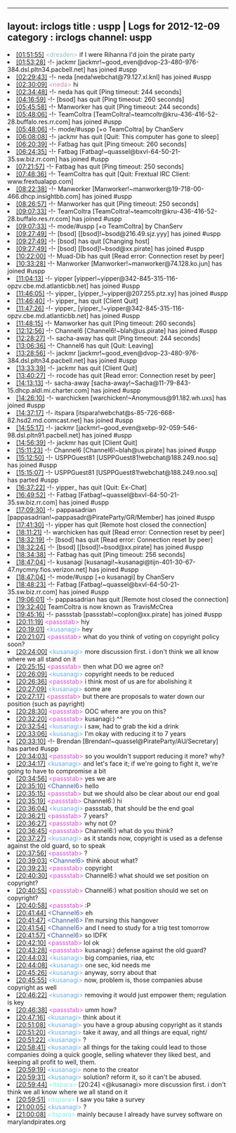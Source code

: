
---
layout: irclogs
title : uspp | Logs for 2012-12-09
category : irclogs
channel: uspp
---
<li class="logitem"><a href="#01:51:55" name="01:51:55" class="time">[01:51:55]</a> <span class="person" style="color:#90bebd">&lt;dresden&gt;</span> if I were Rihanna I'd join the pirate party </li>
<li class="logitem"><a href="#01:53:28" name="01:53:28" class="time">[01:53:28]</a> -!- <span class="join">jackmr</span> [jackmr!~good_even@dvop-23-480-976-384.dsl.pltn34.pacbell.net] has joined #uspp </li>
<li class="logitem"><a href="#02:29:43" name="02:29:43" class="time">[02:29:43]</a> -!- <span class="join">neda</span> [neda!webchat@79.127.xl.knl] has joined #uspp </li>
<li class="logitem"><a href="#02:30:09" name="02:30:09" class="time">[02:30:09]</a> <span class="person" style="color:#d38ab9">&lt;neda&gt;</span> hi </li>
<li class="logitem"><a href="#02:34:48" name="02:34:48" class="time">[02:34:48]</a> -!- <span class="quit">neda</span> has quit [Ping timeout: 244 seconds] </li>
<li class="logitem"><a href="#04:16:59" name="04:16:59" class="time">[04:16:59]</a> -!- <span class="quit">[bsod]</span> has quit [Ping timeout: 260 seconds] </li>
<li class="logitem"><a href="#05:45:58" name="05:45:58" class="time">[05:45:58]</a> -!- <span class="quit">Manworker</span> has quit [Ping timeout: 244 seconds] </li>
<li class="logitem"><a href="#05:48:06" name="05:48:06" class="time">[05:48:06]</a> -!- <span class="join">TeamColtra</span> [TeamColtra!~teamcoltr@kru-436-416-52-28.buffalo.res.rr.com] has joined #uspp </li>
<li class="logitem"><a href="#05:48:06" name="05:48:06" class="time">[05:48:06]</a> -!- mode/<span class="mode">#uspp</span> [+o TeamColtra] by ChanServ </li>
<li class="logitem"><a href="#06:08:08" name="06:08:08" class="time">[06:08:08]</a> -!- <span class="quit">jackmr</span> has quit [Quit: This computer has gone to sleep] </li>
<li class="logitem"><a href="#06:20:39" name="06:20:39" class="time">[06:20:39]</a> -!- <span class="quit">Fatbag</span> has quit [Ping timeout: 260 seconds] </li>
<li class="logitem"><a href="#06:24:35" name="06:24:35" class="time">[06:24:35]</a> -!- <span class="join">Fatbag</span> [Fatbag!~quassel@bxvl-64-50-21-35.sw.biz.rr.com] has joined #uspp </li>
<li class="logitem"><a href="#07:21:57" name="07:21:57" class="time">[07:21:57]</a> -!- <span class="quit">Fatbag</span> has quit [Ping timeout: 250 seconds] </li>
<li class="logitem"><a href="#07:48:36" name="07:48:36" class="time">[07:48:36]</a> -!- <span class="quit">TeamColtra</span> has quit [Quit: Frextual IRC Client: www.frextualapp.com] </li>
<li class="logitem"><a href="#08:22:38" name="08:22:38" class="time">[08:22:38]</a> -!- <span class="join">Manworker</span> [Manworker!~manworker@19-718-00-466.dhcp.insightbb.com] has joined #uspp </li>
<li class="logitem"><a href="#08:26:57" name="08:26:57" class="time">[08:26:57]</a> -!- <span class="quit">Manworker</span> has quit [Ping timeout: 250 seconds] </li>
<li class="logitem"><a href="#09:07:33" name="09:07:33" class="time">[09:07:33]</a> -!- <span class="join">TeamColtra</span> [TeamColtra!~teamcoltr@kru-436-416-52-28.buffalo.res.rr.com] has joined #uspp </li>
<li class="logitem"><a href="#09:07:33" name="09:07:33" class="time">[09:07:33]</a> -!- mode/<span class="mode">#uspp</span> [+o TeamColtra] by ChanServ </li>
<li class="logitem"><a href="#09:27:49" name="09:27:49" class="time">[09:27:49]</a> -!- <span class="join">[bsod]</span> [[bsod]!~bsod@216.49.sjz.yyy] has joined #uspp </li>
<li class="logitem"><a href="#09:27:49" name="09:27:49" class="time">[09:27:49]</a> -!- <span class="quit">[bsod]</span> has quit [Changing host] </li>
<li class="logitem"><a href="#09:27:49" name="09:27:49" class="time">[09:27:49]</a> -!- <span class="join">[bsod]</span> [[bsod]!~bsod@xx.pirate] has joined #uspp </li>
<li class="logitem"><a href="#10:22:00" name="10:22:00" class="time">[10:22:00]</a> -!- <span class="quit">Muad-Dib</span> has quit [Read error: Connection reset by peer] </li>
<li class="logitem"><a href="#10:33:28" name="10:33:28" class="time">[10:33:28]</a> -!- <span class="join">Manworker</span> [Manworker!~manworker@74.128.ko.jun] has joined #uspp </li>
<li class="logitem"><a href="#11:04:13" name="11:04:13" class="time">[11:04:13]</a> -!- <span class="join">yipper</span> [yipper!~yipper@342-845-315-116-opzv.cbe.md.atlanticbb.net] has joined #uspp </li>
<li class="logitem"><a href="#11:46:05" name="11:46:05" class="time">[11:46:05]</a> -!- <span class="join">yipper_</span> [yipper_!~yipper@207.255.ptz.xy] has joined #uspp </li>
<li class="logitem"><a href="#11:46:40" name="11:46:40" class="time">[11:46:40]</a> -!- <span class="quit">yipper_</span> has quit [Client Quit] </li>
<li class="logitem"><a href="#11:47:26" name="11:47:26" class="time">[11:47:26]</a> -!- <span class="join">yipper_</span> [yipper_!~yipper@342-845-315-116-opzv.cbe.md.atlanticbb.net] has joined #uspp </li>
<li class="logitem"><a href="#11:48:15" name="11:48:15" class="time">[11:48:15]</a> -!- <span class="quit">Manworker</span> has quit [Ping timeout: 260 seconds] </li>
<li class="logitem"><a href="#12:12:56" name="12:12:56" class="time">[12:12:56]</a> -!- <span class="join">Channel6</span> [Channel6!~blah@us.pirate] has joined #uspp </li>
<li class="logitem"><a href="#12:28:27" name="12:28:27" class="time">[12:28:27]</a> -!- <span class="quit">sacha-away</span> has quit [Ping timeout: 244 seconds] </li>
<li class="logitem"><a href="#13:06:36" name="13:06:36" class="time">[13:06:36]</a> -!- <span class="quit">Channel6</span> has quit [Quit: Leaving] </li>
<li class="logitem"><a href="#13:28:56" name="13:28:56" class="time">[13:28:56]</a> -!- <span class="join">jackmr</span> [jackmr!~good_even@dvop-23-480-976-384.dsl.pltn34.pacbell.net] has joined #uspp </li>
<li class="logitem"><a href="#13:33:39" name="13:33:39" class="time">[13:33:39]</a> -!- <span class="quit">jackmr</span> has quit [Client Quit] </li>
<li class="logitem"><a href="#13:40:27" name="13:40:27" class="time">[13:40:27]</a> -!- <span class="quit">rocode</span> has quit [Read error: Connection reset by peer] </li>
<li class="logitem"><a href="#14:13:13" name="14:13:13" class="time">[14:13:13]</a> -!- <span class="join">sacha-away</span> [sacha-away!~Sacha@11-79-843-15.dhcp.aldl.mi.charter.com] has joined #uspp </li>
<li class="logitem"><a href="#14:26:10" name="14:26:10" class="time">[14:26:10]</a> -!- <span class="join">warchicken</span> [warchicken!~Anonymous@91.182.wh.uxs] has joined #uspp </li>
<li class="logitem"><a href="#14:37:17" name="14:37:17" class="time">[14:37:17]</a> -!- <span class="join">itspara</span> [itspara!webchat@s-85-726-668-82.hsd2.md.comcast.net] has joined #uspp </li>
<li class="logitem"><a href="#14:55:17" name="14:55:17" class="time">[14:55:17]</a> -!- <span class="join">jackmr</span> [jackmr!~good_even@xebp-92-059-546-98.dsl.pltn91.pacbell.net] has joined #uspp </li>
<li class="logitem"><a href="#14:56:39" name="14:56:39" class="time">[14:56:39]</a> -!- <span class="quit">jackmr</span> has quit [Client Quit] </li>
<li class="logitem"><a href="#15:11:23" name="15:11:23" class="time">[15:11:23]</a> -!- <span class="join">Channel6</span> [Channel6!~blah@us.pirate] has joined #uspp </li>
<li class="logitem"><a href="#15:12:50" name="15:12:50" class="time">[15:12:50]</a> -!- <span class="join">USPPGuest81</span> [USPPGuest81!webchat@188.249.noo.sq] has joined #uspp </li>
<li class="logitem"><a href="#15:15:07" name="15:15:07" class="time">[15:15:07]</a> -!- <span class="part">USPPGuest81</span> [USPPGuest81!webchat@188.249.noo.sq] has parted #uspp </li>
<li class="logitem"><a href="#16:37:22" name="16:37:22" class="time">[16:37:22]</a> -!- <span class="quit">yipper_</span> has quit [Quit: Ex-Chat] </li>
<li class="logitem"><a href="#16:49:52" name="16:49:52" class="time">[16:49:52]</a> -!- <span class="join">Fatbag</span> [Fatbag!~quassel@bxvl-64-50-21-35.sw.biz.rr.com] has joined #uspp </li>
<li class="logitem"><a href="#17:09:30" name="17:09:30" class="time">[17:09:30]</a> -!- <span class="join">pappasadrian</span> [pappasadrian!~pappasadr@PirateParty/GR/Member] has joined #uspp </li>
<li class="logitem"><a href="#17:41:30" name="17:41:30" class="time">[17:41:30]</a> -!- <span class="quit">yipper</span> has quit [Remote host closed the connection] </li>
<li class="logitem"><a href="#18:11:21" name="18:11:21" class="time">[18:11:21]</a> -!- <span class="quit">warchicken</span> has quit [Read error: Connection reset by peer] </li>
<li class="logitem"><a href="#18:32:19" name="18:32:19" class="time">[18:32:19]</a> -!- <span class="quit">[bsod]</span> has quit [Read error: Connection reset by peer] </li>
<li class="logitem"><a href="#18:32:24" name="18:32:24" class="time">[18:32:24]</a> -!- <span class="join">[bsod]</span> [[bsod]!~bsod@xx.pirate] has joined #uspp </li>
<li class="logitem"><a href="#18:34:38" name="18:34:38" class="time">[18:34:38]</a> -!- <span class="quit">Fatbag</span> has quit [Ping timeout: 256 seconds] </li>
<li class="logitem"><a href="#18:47:04" name="18:47:04" class="time">[18:47:04]</a> -!- <span class="join">kusanagi</span> [kusanagi!~kusanagi@tijn-401-30-67-47.nycmny.fios.verizon.net] has joined #uspp </li>
<li class="logitem"><a href="#18:47:04" name="18:47:04" class="time">[18:47:04]</a> -!- mode/<span class="mode">#uspp</span> [+o kusanagi] by ChanServ </li>
<li class="logitem"><a href="#18:48:23" name="18:48:23" class="time">[18:48:23]</a> -!- <span class="join">Fatbag</span> [Fatbag!~quassel@bxvl-64-50-21-35.sw.biz.rr.com] has joined #uspp </li>
<li class="logitem"><a href="#19:06:01" name="19:06:01" class="time">[19:06:01]</a> -!- <span class="quit">pappasadrian</span> has quit [Remote host closed the connection] </li>
<li class="logitem"><a href="#19:32:40" name="19:32:40" class="time">[19:32:40]</a> <span class="nick">TeamColtra</span> is now known as <span class="nick">TravisMcCrea</span> </li>
<li class="logitem"><a href="#19:45:16" name="19:45:16" class="time">[19:45:16]</a> -!- <span class="join">passstab</span> [passstab!~coplon@xx.pirate] has joined #uspp </li>
<li class="logitem"><a href="#20:11:19" name="20:11:19" class="time">[20:11:19]</a> <span class="person" style="color:#dc45d1">&lt;passstab&gt;</span> hiy </li>
<li class="logitem"><a href="#20:19:01" name="20:19:01" class="time">[20:19:01]</a> <span class="person" style="color:#6aace3">&lt;kusanagi&gt;</span> hey </li>
<li class="logitem"><a href="#20:21:07" name="20:21:07" class="time">[20:21:07]</a> <span class="person" style="color:#dc45d1">&lt;passstab&gt;</span> what do you think of voting on copyright policy soon? </li>
<li class="logitem"><a href="#20:24:00" name="20:24:00" class="time">[20:24:00]</a> <span class="person" style="color:#6aace3">&lt;kusanagi&gt;</span> more discussion first. i don't think we all know where we all stand on it </li>
<li class="logitem"><a href="#20:25:15" name="20:25:15" class="time">[20:25:15]</a> <span class="person" style="color:#dc45d1">&lt;passstab&gt;</span> then what DO we agree on? </li>
<li class="logitem"><a href="#20:26:09" name="20:26:09" class="time">[20:26:09]</a> <span class="person" style="color:#6aace3">&lt;kusanagi&gt;</span> copyright needs to be reduced </li>
<li class="logitem"><a href="#20:26:36" name="20:26:36" class="time">[20:26:36]</a> <span class="person" style="color:#dc45d1">&lt;passstab&gt;</span> i think most of us are for abolishing it </li>
<li class="logitem"><a href="#20:27:09" name="20:27:09" class="time">[20:27:09]</a> <span class="person" style="color:#6aace3">&lt;kusanagi&gt;</span> some are </li>
<li class="logitem"><a href="#20:27:17" name="20:27:17" class="time">[20:27:17]</a> <span class="person" style="color:#dc45d1">&lt;passstab&gt;</span> but there are proposals to water down our position (such as payright) </li>
<li class="logitem"><a href="#20:28:30" name="20:28:30" class="time">[20:28:30]</a> <span class="person" style="color:#dc45d1">&lt;passstab&gt;</span> OOC where are you on this? </li>
<li class="logitem"><a href="#20:32:20" name="20:32:20" class="time">[20:32:20]</a> <span class="person" style="color:#dc45d1">&lt;passstab&gt;</span> kusanagi:) ^^ </li>
<li class="logitem"><a href="#20:32:54" name="20:32:54" class="time">[20:32:54]</a> <span class="person" style="color:#6aace3">&lt;kusanagi&gt;</span> i saw, had to grab the kid a drink </li>
<li class="logitem"><a href="#20:33:06" name="20:33:06" class="time">[20:33:06]</a> <span class="person" style="color:#6aace3">&lt;kusanagi&gt;</span> I'm okay with reducing it to 7 years </li>
<li class="logitem"><a href="#20:33:10" name="20:33:10" class="time">[20:33:10]</a> -!- <span class="part">Brendan</span> [Brendan!~quassel@PirateParty/AU/Secretary] has parted #uspp </li>
<li class="logitem"><a href="#20:34:03" name="20:34:03" class="time">[20:34:03]</a> <span class="person" style="color:#dc45d1">&lt;passstab&gt;</span> so you wouldn't support reducing it more? why? </li>
<li class="logitem"><a href="#20:34:17" name="20:34:17" class="time">[20:34:17]</a> <span class="person" style="color:#6aace3">&lt;kusanagi&gt;</span> and let's face it; if we're going to fight it, we're going to have to compromise a bit </li>
<li class="logitem"><a href="#20:34:56" name="20:34:56" class="time">[20:34:56]</a> <span class="person" style="color:#dc45d1">&lt;passstab&gt;</span> yes we are </li>
<li class="logitem"><a href="#20:35:10" name="20:35:10" class="time">[20:35:10]</a> <span class="person" style="color:#3d5ba0">&lt;Channel6&gt;</span> hello </li>
<li class="logitem"><a href="#20:35:15" name="20:35:15" class="time">[20:35:15]</a> <span class="person" style="color:#dc45d1">&lt;passstab&gt;</span> but we should also be clear about our end goal </li>
<li class="logitem"><a href="#20:35:19" name="20:35:19" class="time">[20:35:19]</a> <span class="person" style="color:#dc45d1">&lt;passstab&gt;</span> Channel6:) hi </li>
<li class="logitem"><a href="#20:36:04" name="20:36:04" class="time">[20:36:04]</a> <span class="person" style="color:#6aace3">&lt;kusanagi&gt;</span> passstab, that should be the end goal </li>
<li class="logitem"><a href="#20:36:21" name="20:36:21" class="time">[20:36:21]</a> <span class="person" style="color:#dc45d1">&lt;passstab&gt;</span> 7 years? </li>
<li class="logitem"><a href="#20:36:27" name="20:36:27" class="time">[20:36:27]</a> <span class="person" style="color:#dc45d1">&lt;passstab&gt;</span> why not 0? </li>
<li class="logitem"><a href="#20:36:45" name="20:36:45" class="time">[20:36:45]</a> <span class="person" style="color:#dc45d1">&lt;passstab&gt;</span> Channel6:) what do you think? </li>
<li class="logitem"><a href="#20:37:27" name="20:37:27" class="time">[20:37:27]</a> <span class="person" style="color:#6aace3">&lt;kusanagi&gt;</span> as it stands now, copyright is used as a defense against the old guard, so to speak </li>
<li class="logitem"><a href="#20:37:56" name="20:37:56" class="time">[20:37:56]</a> <span class="person" style="color:#dc45d1">&lt;passstab&gt;</span> ? </li>
<li class="logitem"><a href="#20:39:03" name="20:39:03" class="time">[20:39:03]</a> <span class="person" style="color:#3d5ba0">&lt;Channel6&gt;</span> think about what? </li>
<li class="logitem"><a href="#20:39:23" name="20:39:23" class="time">[20:39:23]</a> <span class="person" style="color:#dc45d1">&lt;passstab&gt;</span> copyright </li>
<li class="logitem"><a href="#20:40:30" name="20:40:30" class="time">[20:40:30]</a> <span class="person" style="color:#dc45d1">&lt;passstab&gt;</span> Channel6:) what should we set position on copyright? </li>
<li class="logitem"><a href="#20:40:55" name="20:40:55" class="time">[20:40:55]</a> <span class="person" style="color:#dc45d1">&lt;passstab&gt;</span> Channel6:) what position should we set on copyright? </li>
<li class="logitem"><a href="#20:40:58" name="20:40:58" class="time">[20:40:58]</a> <span class="person" style="color:#dc45d1">&lt;passstab&gt;</span> :P </li>
<li class="logitem"><a href="#20:41:44" name="20:41:44" class="time">[20:41:44]</a> <span class="person" style="color:#3d5ba0">&lt;Channel6&gt;</span> eh </li>
<li class="logitem"><a href="#20:41:47" name="20:41:47" class="time">[20:41:47]</a> <span class="person" style="color:#3d5ba0">&lt;Channel6&gt;</span> I'm nursing this hangover </li>
<li class="logitem"><a href="#20:41:54" name="20:41:54" class="time">[20:41:54]</a> <span class="person" style="color:#3d5ba0">&lt;Channel6&gt;</span> and I need to study for a trig test tomorrow </li>
<li class="logitem"><a href="#20:41:57" name="20:41:57" class="time">[20:41:57]</a> <span class="person" style="color:#3d5ba0">&lt;Channel6&gt;</span> so IDFK </li>
<li class="logitem"><a href="#20:42:10" name="20:42:10" class="time">[20:42:10]</a> <span class="person" style="color:#dc45d1">&lt;passstab&gt;</span> lol ok </li>
<li class="logitem"><a href="#20:43:28" name="20:43:28" class="time">[20:43:28]</a> <span class="person" style="color:#dc45d1">&lt;passstab&gt;</span> kusanagi:) defense against the old guard? </li>
<li class="logitem"><a href="#20:44:03" name="20:44:03" class="time">[20:44:03]</a> <span class="person" style="color:#6aace3">&lt;kusanagi&gt;</span> big companies, riaa, etc </li>
<li class="logitem"><a href="#20:44:08" name="20:44:08" class="time">[20:44:08]</a> <span class="person" style="color:#6aace3">&lt;kusanagi&gt;</span> one sec, kid needs me </li>
<li class="logitem"><a href="#20:45:26" name="20:45:26" class="time">[20:45:26]</a> <span class="person" style="color:#6aace3">&lt;kusanagi&gt;</span> anyway, sorry about that </li>
<li class="logitem"><a href="#20:45:55" name="20:45:55" class="time">[20:45:55]</a> <span class="person" style="color:#6aace3">&lt;kusanagi&gt;</span> now, problem is, those companies abuse copyright as well </li>
<li class="logitem"><a href="#20:46:22" name="20:46:22" class="time">[20:46:22]</a> <span class="person" style="color:#6aace3">&lt;kusanagi&gt;</span> removing it would just empower them; regulation is key </li>
<li class="logitem"><a href="#20:46:38" name="20:46:38" class="time">[20:46:38]</a> <span class="person" style="color:#dc45d1">&lt;passstab&gt;</span> umm how? </li>
<li class="logitem"><a href="#20:47:16" name="20:47:16" class="time">[20:47:16]</a> <span class="person" style="color:#6aace3">&lt;kusanagi&gt;</span> think about it </li>
<li class="logitem"><a href="#20:51:08" name="20:51:08" class="time">[20:51:08]</a> <span class="person" style="color:#6aace3">&lt;kusanagi&gt;</span> you have a group abusing copyright as it stands </li>
<li class="logitem"><a href="#20:51:20" name="20:51:20" class="time">[20:51:20]</a> <span class="person" style="color:#6aace3">&lt;kusanagi&gt;</span> take it away, and all things are equal, right/ </li>
<li class="logitem"><a href="#20:51:22" name="20:51:22" class="time">[20:51:22]</a> <span class="person" style="color:#6aace3">&lt;kusanagi&gt;</span> ? </li>
<li class="logitem"><a href="#20:58:41" name="20:58:41" class="time">[20:58:41]</a> <span class="person" style="color:#6aace3">&lt;kusanagi&gt;</span> all things for the taking could lead to those companies doing a quick google, selling whatever they liked best, and keeping all profit to well, them. </li>
<li class="logitem"><a href="#20:59:19" name="20:59:19" class="time">[20:59:19]</a> <span class="person" style="color:#6aace3">&lt;kusanagi&gt;</span> none to the creator </li>
<li class="logitem"><a href="#20:59:31" name="20:59:31" class="time">[20:59:31]</a> <span class="person" style="color:#6aace3">&lt;kusanagi&gt;</span> solution? reform it, so it can't be abused. </li>
<li class="logitem"><a href="#20:59:44" name="20:59:44" class="time">[20:59:44]</a> <span class="person" style="color:#7deee6">&lt;itspara&gt;</span> [20:24] &lt;@kusanagi&gt; more discussion first. i don't think we all know where we all stand on it  </li>
<li class="logitem"><a href="#20:59:51" name="20:59:51" class="time">[20:59:51]</a> <span class="person" style="color:#7deee6">&lt;itspara&gt;</span> I saw you take a survey </li>
<li class="logitem"><a href="#21:00:05" name="21:00:05" class="time">[21:00:05]</a> <span class="person" style="color:#6aace3">&lt;kusanagi&gt;</span> ? </li>
<li class="logitem"><a href="#21:00:08" name="21:00:08" class="time">[21:00:08]</a> <span class="person" style="color:#7deee6">&lt;itspara&gt;</span> mainly because I already have survey software on marylandpirates.org </li>



